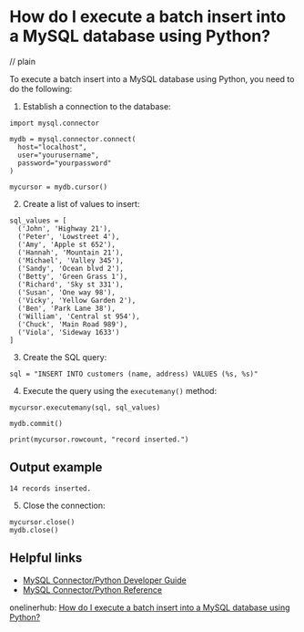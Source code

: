 # How do I execute a batch insert into a MySQL database using Python?
// plain

To execute a batch insert into a MySQL database using Python, you need to do the following:

1. Establish a connection to the database:
```
import mysql.connector

mydb = mysql.connector.connect(
  host="localhost",
  user="yourusername",
  password="yourpassword"
)

mycursor = mydb.cursor()
```

2. Create a list of values to insert:
```
sql_values = [
  ('John', 'Highway 21'),
  ('Peter', 'Lowstreet 4'),
  ('Amy', 'Apple st 652'),
  ('Hannah', 'Mountain 21'),
  ('Michael', 'Valley 345'),
  ('Sandy', 'Ocean blvd 2'),
  ('Betty', 'Green Grass 1'),
  ('Richard', 'Sky st 331'),
  ('Susan', 'One way 98'),
  ('Vicky', 'Yellow Garden 2'),
  ('Ben', 'Park Lane 38'),
  ('William', 'Central st 954'),
  ('Chuck', 'Main Road 989'),
  ('Viola', 'Sideway 1633')
]
```

3. Create the SQL query:
```
sql = "INSERT INTO customers (name, address) VALUES (%s, %s)"
```

4. Execute the query using the `executemany()` method:
```
mycursor.executemany(sql, sql_values)

mydb.commit()

print(mycursor.rowcount, "record inserted.")
```
## Output example

```
14 records inserted.
```

5. Close the connection:
```
mycursor.close()
mydb.close()
```

## Helpful links
- [MySQL Connector/Python Developer Guide](https://dev.mysql.com/doc/connector-python/en/)
- [MySQL Connector/Python Reference](https://dev.mysql.com/doc/connector-python/en/connector-python-reference.html)

onelinerhub: [How do I execute a batch insert into a MySQL database using Python?](https://onelinerhub.com/python-mysql/how-do-i-execute-a-batch-insert-into-a-mysql-database-using-python)